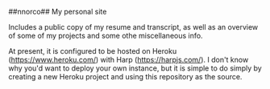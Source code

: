 ##nnorco##
My personal site

Includes a public copy of my resume and transcript, as well as an overview of some of my projects and some othe miscellaneous info.

At present, it is configured to be hosted on Heroku (https://www.heroku.com/) with Harp (https://harpjs.com/).
I don't know why you'd want to deploy your own instance, but it is simple to do simply by creating a new Heroku project and using this repository as the source.
